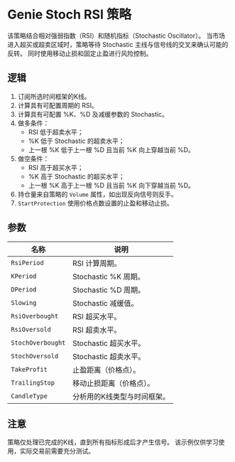 # Genie Stoch RSI 策略

该策略结合相对强弱指数（RSI）和随机指标（Stochastic Oscillator）。
当市场进入超买或超卖区域时，策略等待 Stochastic 主线与信号线的交叉来确认可能的反转。
同时使用移动止损和固定止盈进行风险控制。

## 逻辑

1. 订阅所选时间框架的K线。
2. 计算具有可配置周期的 RSI。
3. 计算具有可配置 %K、%D 及减缓参数的 Stochastic。
4. 做多条件：
   - RSI 低于超卖水平；
   - %K 低于 Stochastic 的超卖水平；
   - 上一根 %K 低于上一根 %D 且当前 %K 向上穿越当前 %D。
5. 做空条件：
   - RSI 高于超买水平；
   - %K 高于 Stochastic 的超买水平；
   - 上一根 %K 高于上一根 %D 且当前 %K 向下穿越当前 %D。
6. 持仓量来自策略的 `Volume` 属性，如出现反向信号则反手。
7. `StartProtection` 使用价格点数设置的止盈和移动止损。

## 参数

| 名称 | 说明 |
| ---- | ---- |
| `RsiPeriod` | RSI 计算周期。 |
| `KPeriod` | Stochastic %K 周期。 |
| `DPeriod` | Stochastic %D 周期。 |
| `Slowing` | Stochastic 减缓值。 |
| `RsiOverbought` | RSI 超买水平。 |
| `RsiOversold` | RSI 超卖水平。 |
| `StochOverbought` | Stochastic 超买水平。 |
| `StochOversold` | Stochastic 超卖水平。 |
| `TakeProfit` | 止盈距离（价格点）。 |
| `TrailingStop` | 移动止损距离（价格点）。 |
| `CandleType` | 分析用的K线类型与时间框架。 |

## 注意

策略仅处理已完成的K线，直到所有指标形成后才产生信号。
该示例仅供学习使用，实际交易前需要充分测试。
